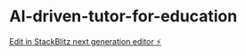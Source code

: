 # AI-driven-tutor-for-education

[Edit in StackBlitz next generation editor ⚡️](https://stackblitz.com/~/github.com/gundasanjana08/AI-driven-tutor-for-education)